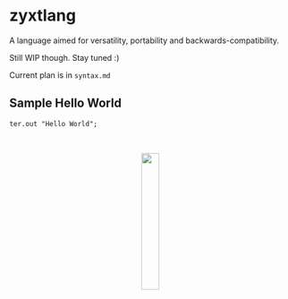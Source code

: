 # zyxtlang

A language aimed for versatility, portability and backwards-compatibility.

Still WIP though. Stay tuned :)

Current plan is in `syntax.md`

## Sample Hello World

```
ter.out "Hello World";
```
<br>
<p align="center">
  <image src=https://user-images.githubusercontent.com/61975820/196924972-051a0307-94af-4fae-84bc-910af9738da5.png width="25%"/>  
</p>
